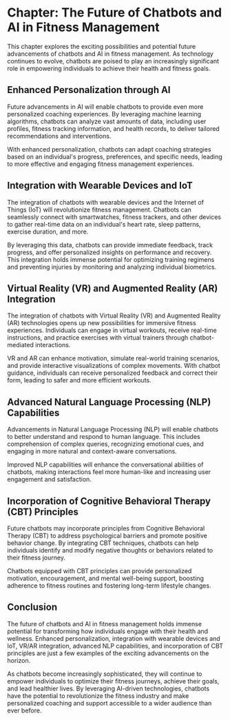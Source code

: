 Chapter: The Future of Chatbots and AI in Fitness Management
============================================================

This chapter explores the exciting possibilities and potential future advancements of chatbots and AI in fitness management. As technology continues to evolve, chatbots are poised to play an increasingly significant role in empowering individuals to achieve their health and fitness goals.

Enhanced Personalization through AI
-----------------------------------

Future advancements in AI will enable chatbots to provide even more personalized coaching experiences. By leveraging machine learning algorithms, chatbots can analyze vast amounts of data, including user profiles, fitness tracking information, and health records, to deliver tailored recommendations and interventions.

With enhanced personalization, chatbots can adapt coaching strategies based on an individual's progress, preferences, and specific needs, leading to more effective and engaging fitness management experiences.

Integration with Wearable Devices and IoT
-----------------------------------------

The integration of chatbots with wearable devices and the Internet of Things (IoT) will revolutionize fitness management. Chatbots can seamlessly connect with smartwatches, fitness trackers, and other devices to gather real-time data on an individual's heart rate, sleep patterns, exercise duration, and more.

By leveraging this data, chatbots can provide immediate feedback, track progress, and offer personalized insights on performance and recovery. This integration holds immense potential for optimizing training regimens and preventing injuries by monitoring and analyzing individual biometrics.

Virtual Reality (VR) and Augmented Reality (AR) Integration
-----------------------------------------------------------

The integration of chatbots with Virtual Reality (VR) and Augmented Reality (AR) technologies opens up new possibilities for immersive fitness experiences. Individuals can engage in virtual workouts, receive real-time instructions, and practice exercises with virtual trainers through chatbot-mediated interactions.

VR and AR can enhance motivation, simulate real-world training scenarios, and provide interactive visualizations of complex movements. With chatbot guidance, individuals can receive personalized feedback and correct their form, leading to safer and more efficient workouts.

Advanced Natural Language Processing (NLP) Capabilities
-------------------------------------------------------

Advancements in Natural Language Processing (NLP) will enable chatbots to better understand and respond to human language. This includes comprehension of complex queries, recognizing emotional cues, and engaging in more natural and context-aware conversations.

Improved NLP capabilities will enhance the conversational abilities of chatbots, making interactions feel more human-like and increasing user engagement and satisfaction.

Incorporation of Cognitive Behavioral Therapy (CBT) Principles
--------------------------------------------------------------

Future chatbots may incorporate principles from Cognitive Behavioral Therapy (CBT) to address psychological barriers and promote positive behavior change. By integrating CBT techniques, chatbots can help individuals identify and modify negative thoughts or behaviors related to their fitness journey.

Chatbots equipped with CBT principles can provide personalized motivation, encouragement, and mental well-being support, boosting adherence to fitness routines and fostering long-term lifestyle changes.

Conclusion
----------

The future of chatbots and AI in fitness management holds immense potential for transforming how individuals engage with their health and wellness. Enhanced personalization, integration with wearable devices and IoT, VR/AR integration, advanced NLP capabilities, and incorporation of CBT principles are just a few examples of the exciting advancements on the horizon.

As chatbots become increasingly sophisticated, they will continue to empower individuals to optimize their fitness journeys, achieve their goals, and lead healthier lives. By leveraging AI-driven technologies, chatbots have the potential to revolutionize the fitness industry and make personalized coaching and support accessible to a wider audience than ever before.
